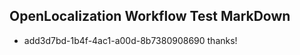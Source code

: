 ## OpenLocalization Workflow Test MarkDown
* add3d7bd-1b4f-4ac1-a00d-8b7380908690 thanks!

<!--HONumber=Jul16_HO2-->


